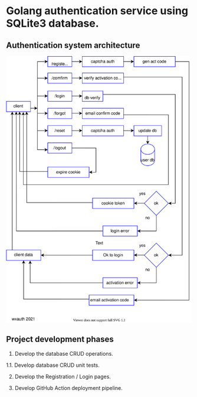 # Golang authentication service using SQLite3 database.

## Authentication system architecture

<p align="center">
  <img src="./img/authflow.svg" alt="auth sys arch" /> 
</p>

## Project development phases

1. Develop the database CRUD operations.

1.1. Develop database CRUD unit tests.


2. Develop the Registration / Login pages.



3. Develop GitHub Action deployment pipeline.
